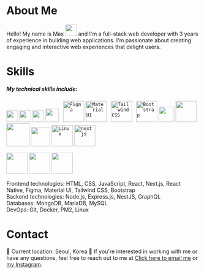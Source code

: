 <h1>About Me</h1>
Hello! My name is Max <img src="https://media0.giphy.com/media/hvRJCLFzcasrR4ia7z/giphy.gif" width="30px"> and I'm a full-stack web developer with 3 years of experience in building web applications. I'm passionate about creating engaging and interactive web experiences that delight users.
<h1>Skills</h1>
<h5>My technical skills include:</h5>
<code><img style="object-fit: cover" src="https://cdn.worldvectorlogo.com/logos/html-1.svg" width="30px"></code>
<code><img style="object-fit: cover" src="https://img2.freepng.fr/20180816/rcw/kisspng-cascading-style-sheets-logo-clip-art-css3-html-5b7617f67bd3d6.3499284915344660385072.jpg" width="30px"></code>
<code><img src="https://w1.pngwing.com/pngs/136/126/png-transparent-javascript-logo-angularjs-nodejs-computer-programming-web-development-computer-software-jquery-yellow.png" width="30px"></code>
<code><img src="https://upload.wikimedia.org/wikipedia/commons/thumb/a/a7/React-icon.svg/2300px-React-icon.svg.png" width="35px"></code>
<code> <img src="https://vectorlogo.zone/logos/figma/figma-ar21.svg" width="55px" alt="Figma"></code>
<code><img src="https://img.shields.io/badge/Material--UI-0081CB?logo=material-ui&logoColor=white" width="55px" alt="Material UI"></code>
<code> <img src="https://vectorlogo.zone/logos/tailwindcss/tailwindcss-ar21.svg" width="55px" alt="Tailwind CSS"></code>
<code> <img src="https://vectorlogo.zone/logos/getbootstrap/getbootstrap-ar21.svg" width="55px" alt="Bootstrap"></code>
<code><img src="https://miro.medium.com/v2/resize:fit:512/1*doAg1_fMQKWFoub-6gwUiQ.png" width="40px"></code>
<code><img src="https://vectorlogo.zone/logos/nodejs/nodejs-ar21.svg" width="55px"></code>
<code><img src="https://res.cloudinary.com/practicaldev/image/fetch/s--YbV36HLj--/c_imagga_scale,f_auto,fl_progressive,h_420,q_auto,w_1000/https://dev-to-uploads.s3.amazonaws.com/i/hpg6if7btrwilqkidqbe.png" width="60px"></code>
<code><img src="https://upload.wikimedia.org/wikipedia/commons/4/49/Redux.png" width="50px"></code>
<code><img src="https://vectorlogo.zone/logos/linux/linux-ar21.svg" width="55px" alt="Linux"></code>
<code><img src="https://www.vectorlogo.zone/logos/nextjs/nextjs-ar21.svg" width="55px" alt="nextjs"></code>

  <code><img src="https://vectorlogo.zone/logos/git-scm/git-scm-ar21.svg" width="55px"></code>
  <code><img src="https://vectorlogo.zone/logos/docker/docker-ar21.svg" width="55px"></code>
  <code><img src="https://vectorlogo.zone/logos/pm2io/pm2io-ar21.svg" width="55px"></code>

<p> 
Frontend technologies: HTML, CSS, JavaScript, React, Next.js, React Native, Figma, Material UI, Tailwind CSS, Bootstrap <br/>
Backend technologies: Node.js, Express.js, NestJS, GraphQL <br/>
Databases: MongoDB, MariaDB, MySQL <br/>
DevOps: Git, Docker, PM2, Linux
</p>


<h1>Contact</h1>
📍   Current location: Seoul, Korea
📧   If you're interested in working with me or have any questions, feel free to reach out to me at <a href="mailto:yourali97@gmail.com">Click here to email me</a> or <a href="https://www.instagram.com/ali042477/" target="_blank">my Instagram</a>.
